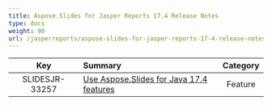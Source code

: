 ```yaml
---
title: Aspose.Slides for Jasper Reports 17.4 Release Notes
type: docs
weight: 90
url: /jasperreports/aspose-slides-for-jasper-reports-17-4-release-notes/
---
```


|**Key** |**Summary** |**Category** |
| :-: | :- | :-: |
|SLIDESJR-33257|[Use Aspose.Slides for Java 17.4 features](/slides/java/aspose-slides-for-java-17-4-release-notes/)|Feature|

